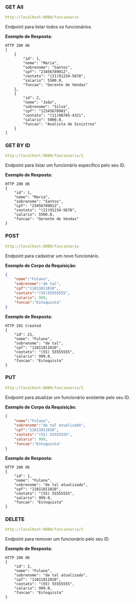 
### GET All
```yml
http://localhost:8080/funcionario
```
Endpoint para listar todos os funcionários.

**Exemplo de Resposta:**
```
HTTP 200 OK
[
    {
        "id": 1,
        "nome": "Maria",
        "sobrenome": "Santos",
        "cpf": "23456789012",
        "contato": "(21)91234-5678",
        "salario": 5500.0,
        "funcao": "Gerente de Vendas"
    },
    {
        "id": 2,
        "nome": "João",
        "sobrenome": "Silva",
        "cpf": "12345678901",
        "contato": "(11)98765-4321",
        "salario": 5000.0,
        "funcao": "Analista de Sinistros"
    }
]
```

### GET BY ID

```yml
http://localhost:8080/funcionario/1
```

Endpoint para listar um funcionário específico pelo seu ID.

**Exemplo de Resposta:**
```
HTTP 200 OK
{
    "id": 1,
    "nome": "Maria",
    "sobrenome": "Santos",
    "cpf": "23456789012",
    "contato": "(21)91234-5678",
    "salario": 5500.0,
    "funcao": "Gerente de Vendas"
}
```

### POST 

```yml
http://localhost:8080/funcionario
```

Endpoint para cadastrar um novo funcionário.

**Exemplo de Corpo da Requisição:**
```json
{
    "nome":"Fulano",
    "sobrenome":"de tal",
    "cpf":"11011011010",
    "contato":"(55)55555555",
    "salario": 999,
    "funcao":"Estoquista"
}
```

**Exemplo de Resposta:**
```
HTTP 201 Created
{
    "id": 21,
    "nome": "Fulano",
    "sobrenome": "de tal",
    "cpf": "11011011010",
    "contato": "(55) 55555555",
    "salario": 999.0,
    "funcao": "Estoquista"
}
```

### PUT 

```yml
http://localhost:8080/funcionario/1
```

Endpoint para atualizar um funcionário existente pelo seu ID.

**Exemplo de Corpo da Requisição:**
```json
{
    "nome":"Fulano",
    "sobrenome":"de tal atualizado",
    "cpf":"11011011010",
    "contato":"(55) 55555555",
    "salario": 999,
    "funcao":"Estoquista"
}
```

**Exemplo de Resposta:**
```
HTTP 200 OK
{
    "id": 1,
    "nome": "Fulano",
    "sobrenome": "de tal atualizado",
    "cpf": "11011011010",
    "contato": "(55) 55555555",
    "salario": 999.0,
    "funcao": "Estoquista"
}
```

### DELETE 

```yml
http://localhost:8080/funcionario/1
```

Endpoint para remover um funcionário pelo seu ID.

**Exemplo de Resposta:**
```
HTTP 200 OK
{
    "id": 2,
    "nome": "Fulano",
    "sobrenome": "de tal atualizado",
    "cpf": "11011011010",
    "contato": "(55) 55555555",
    "salario": 999.0,
    "funcao": "Estoquista"
}
```